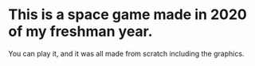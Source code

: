 # This is a space game made in 2020 of my freshman year.

You can play it, and it was all made from scratch including the graphics.
